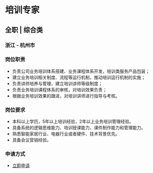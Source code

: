 
# 培训专家
## 全职  |  综合类
### 浙江 - 杭州市

### 岗位职责
- 负责公司业务培训体系搭建、业务课程体系开发，培训类服务产品包装；
- 建立业务培训相关制度、流程等运行机制，推动培训运行机制的实施；
- 负责讲师培养与管理，建立培训讲师等级制度；
- 负责业务培训课程体系的审核，对培训效果负责；
- 根据业务培训效果的跟进，对培训讲师进行指导与考核。
### 岗位要求
- 本科以上学历，5年以上培训经验，2年以上业务培训管理经验。
- 具备系统的逻辑思维能力、培训授课能力、课件制作能力和管理能力。
- 熟悉智能家居行业、电器行业或者硬件、技术背景优先。
- 具备会议营销经验。
### 申请方式
- <a href="mailto:hr@tuya.com?subject=求职简历-培训专家-来自GitHub">立即申请</a>